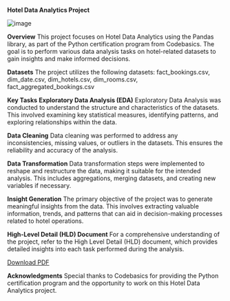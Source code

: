 **Hotel Data Analytics Project**

![image](https://github.com/DUBEYarchit/Hotel-Data-analytics/assets/111683461/3c9058bc-fe1e-4fb8-b242-a8f20a0fd80c)




**Overview**
This project focuses on Hotel Data Analytics using the Pandas library, as part of the Python certification program from Codebasics. The goal is to perform various data analysis tasks on hotel-related datasets to gain insights and make informed decisions.

**Datasets**
The project utilizes the following datasets:
fact_bookings.csv, dim_date.csv, dim_hotels.csv, dim_rooms.csv, fact_aggregated_bookings.csv

**Key Tasks**
**Exploratory Data Analysis (EDA)**
Exploratory Data Analysis was conducted to understand the structure and characteristics of the datasets. This involved examining key statistical measures, identifying patterns, and exploring relationships within the data.

**Data Cleaning**
Data cleaning was performed to address any inconsistencies, missing values, or outliers in the datasets. This ensures the reliability and accuracy of the analysis.

**Data Transformation**
Data transformation steps were implemented to reshape and restructure the data, making it suitable for the intended analysis. This includes aggregations, merging datasets, and creating new variables if necessary.

**Insight Generation**
The primary objective of the project was to generate meaningful insights from the data. This involves extracting valuable information, trends, and patterns that can aid in decision-making processes related to hotel operations.

**High-Level Detail (HLD) Document**
For a comprehensive understanding of the project, refer to the High Level Detail (HLD) document, which provides detailed insights into each task performed during the analysis.

[Download PDF](HLD_Hotel_data_analytics.pdf)


**Acknowledgments**
Special thanks to Codebasics for providing the Python certification program and the opportunity to work on this Hotel Data Analytics project.

